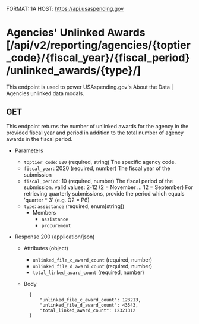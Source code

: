 FORMAT: 1A
HOST: https://api.usaspending.gov

# Agencies' Unlinked Awards [/api/v2/reporting/agencies/{toptier_code}/{fiscal_year}/{fiscal_period}/unlinked_awards/{type}/]

This endpoint is used to power USAspending.gov's About the Data \| Agencies unlinked data modals.

## GET

This endpoint returns the number of unlinked awards for the agency in the provided fiscal year and period in addition to the total number of agency awards in the fiscal period.

+ Parameters
    + `toptier_code`: `020` (required, string)
        The specific agency code.
    + `fiscal_year`: 2020 (required, number)
        The fiscal year of the submission
    + `fiscal_period`: 10 (required, number)
        The fiscal period of the submission. valid values: 2-12 (2 = November ... 12 = September)
        For retrieving quarterly submissions, provide the period which equals 'quarter * 3' (e.g. Q2 = P6)
    + `type`: `assistance` (required, enum[string])
        + Members
            + `assistance`
            + `procurement`

+ Response 200 (application/json)

    + Attributes (object)
        + `unlinked_file_c_award_count` (required, number)
        + `unlinked_file_d_award_count` (required, number)
        + `total_linked_award_count` (required, number)
    + Body

            {
                "unlinked_file_c_award_count": 123213,
                "unlinked_file_d_award_count": 43543,
                "total_linked_award_count": 12321312
            }